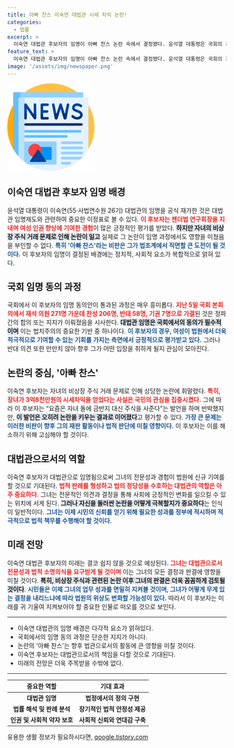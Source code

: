 ```yaml
---
title: 아빠 찬스 이숙연 대법관 시세 차익 논란!
categories:
  - 법률
excerpt: >
  이숙연 대법관 후보자의 임명이 아빠 찬스 논란 속에서 결정됐다. 윤석열 대통령은 국회의 가결 후 여름휴가 중 전자결재로 임명을 승인, 자녀 주식 매매의 진실과 그에 대한 반응이 다시금 여론의 중심으로 떠올랐다.
feature_text: >
  이숙연 대법관 후보자의 임명이 아빠 찬스 논란 속에서 결정됐다. 윤석열 대통령은 국회의 가결 후 여름휴가 중 전자결재로 임명을 승인, 자녀 주식 매매의 진실과 그에 대한 반응이 다시금 여론의 중심으로 떠올랐다.
image: '/assets/img/newspaper.png'
---
```


<p><img src="/assets/img/newspaper.png" alt="kimp 속보" /></p>

<h2 data-ke-size="size26">이숙연 대법관 후보자 임명 배경</h2>

<p data-ke-size="size16">윤석열 대통령이 이숙연(55·사법연수원 26기) 대법관의 임명을 공식 재가한 것은 대법관 임명제도와 관련하여 중요한 이정표로 볼 수 있다. <b><span style="color: #ee2323;">이 후보자는 젠더법 연구회장을 지내며 여성 인권 향상에 기여한 경험</span></b>이 많은 긍정적인 평가를 받았다. <b><span style="background-color: #21538527;">하지만 자녀의 비상장 주식 거래 문제로 인해 논란이 일고</span></b> 실제로 그 논란이 임명 과정에서도 영향을 미쳤음을 부인할 수 없다. <b><span style="color: #1a5490;">특히 '아빠 찬스'라는 비판은 그가 법조계에서 직면할 큰 도전이 될 것이다.</span></b> 이 후보자의 임명이 결정된 배경에는 정치적, 사회적 요소가 복합적으로 얽혀 있다.</p>

<h2 data-ke-size="size26">국회 임명 동의 과정</h2>

<p data-ke-size="size16">국회에서 이 후보자의 임명 동의안이 통과된 과정은 매우 흥미롭다. <b><span style="color: #ee2323;">지난 5일 국회 본회의에서 재석 의원 271명 가운데 찬성 206명, 반대 58명, 기권 7명으로 가결</span></b>된 것은 정파 간의 합의 또는 지지가 이뤄졌음을 시사한다. <b><span style="background-color: #21538527;">대법관 임명은 국회에서의 동의가 필수적이며</span></b> 이는 법치주의의 중요한 기반 중 하나이다. <b><span style="color: #1a5490;">이 후보자의 경우, 여성이 법원에서 더욱 적극적으로 기여할 수 있는 기회를 가지는 측면에서 긍정적으로 평가받고 있다.</span></b> 그러나 반대 의견 또한 만만치 않아 향후 그가 어떤 입장을 취하게 될지 관심이 모아진다.</p>

<h2 data-ke-size="size26">논란의 중심, '아빠 찬스'</h2>

<p data-ke-size="size16">이숙연 후보자는 자녀의 비상장 주식 거래 문제로 인해 상당한 논란에 휘말렸다. <b><span style="color: #ee2323;">특히, 장녀가 3억8천만원의 시세차익을 얻었다는 사실은 국민의 관심을 집중시켰다.</span></b> 그에 따라 이 후보자는 “요즘은 자녀 돌에 금반지 대신 주식을 사준다”는 발언을 하며 반박했지만, <b><span style="background-color: #21538527;">이 발언은 오히려 논란을 키우는 결과로 이어졌다</span></b>고 평가할 수 있다. <b><span style="color: #1a5490;">가장 큰 문제는 이러한 비판이 향후 그의 재판 활동이나 법적 판단에 미칠 영향이다.</span></b> 이 후보자는 이를 해소하기 위해 고심해야 할 것이다.</p>

<h2 data-ke-size="size26">대법관으로서의 역할</h2>

<p data-ke-size="size16">이숙연 후보자가 대법관으로 임명됨으로써 그녀의 전문성과 경험이 법원에 신규 기여를 할 것으로 기대된다. <b><span style="color: #ee2323;">법적 판례를 형성하고 법의 정당성을 수호하는 대법관의 역할은 아주 중요하다.</span></b> 그녀는 전문적인 의견과 결정을 통해 사회에 긍정적인 변화를 일으킬 수 있는 위치에 서게 된다. <b><span style="background-color: #21538527;">그러나 자신을 둘러싼 논란을 어떻게 극복할지가 중요하다</span></b>는 인식이 일반적이다. <b><span style="color: #1a5490;">그녀는 이제 시민의 신뢰를 얻기 위해 필요한 성과를 정부에 적시하며 적극적으로 법적 책무를 수행해야 할 것이다.</span></b></p>

<h2 data-ke-size="size26">미래 전망</h2>

<p data-ke-size="size16">이숙연 대법관 후보자의 미래는 결코 쉽지 않을 것으로 예상된다. <b><span style="color: #ee2323;">그녀는 대법관으로서 전문성과 법적 소명의식을 요구받게 될 것이며</span></b> 이는 그녀의 모든 결정과 판결에 영향을 미칠 것이다. <b><span style="background-color: #21538527;">특히, 비상장 주식과 관련된 논란 이후 그녀의 판결은 더욱 꼼꼼하게 검토될 것이다</span></b>. <b><span style="color: #1a5490;">시민들은 이제 그녀의 업무 성과를 면밀히 지켜볼 것이며, 그녀가 어떻게 무게 있는 결정을 내리느냐에 따라 법원의 위상도 변화할 가능성이 있다.</span></b> 따라서 이 후보자는 미래를 귀 기울여 지켜보아야 할 중요한 인물로 떠오를 것으로 보인다.</p>

<hr>

<ul>
    <li>이숙연 대법관의 임명 배경은 다각적 요소가 얽혀있다.</li>
    <li>국회에서의 임명 동의 과정은 단순한 지지가 아니다.</li>
    <li>논란의 '아빠 찬스'는 향후 법관으로서의 활동에 큰 영향을 미칠 것이다.</li>
    <li>이숙연 후보자는 대법관으로서의 책임을 다할 것으로 기대된다.</li>
    <li>미래의 전망은 더욱 주목받을 수밖에 없다.</li>
</ul>

<hr>

<table>
    <thead>
        <tr>
            <th style="text-align: center;">중요한 역할</th>
            <th style="text-align: center;">기대 효과</th>
        </tr>
    </thead>
    <tbody>
        <tr>
            <td style="text-align: center; height: 17px;"><b>대법관 임명</b></td>
            <td style="text-align: center; height: 17px;"><b>법정에서의 정의 구현</b></td>
        </tr>
        <tr>
            <td style="text-align: center; height: 17px;"><b>법률 해석 및 판례 분석</b></td>
            <td style="text-align: center; height: 17px;"><b>장기적인 법적 안정성 제공</b></td>
        </tr>
        <tr>
            <td style="text-align: center; height: 17px;"><b>인권 및 사회적 약자 보호</b></td>
            <td style="text-align: center; height: 17px;"><b>사회적 신뢰와 연대감 구축</b></td>
        </tr>
    </tbody>
</table>
유용한 생활 정보가 필요하시다면, <a href="https://qoogle.tistory.com" rel="dofollow">qoogle.tistory.com</a>


